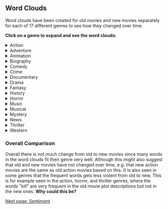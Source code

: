 
## Word Clouds

Word clouds have been created for old movies and new movies separately for each of 17 different genres to see how they changed over time.


**Click on a genre to expand and see the word clouds:**
<!-- Markdown is not completely supported within <details> tag so images must be inserted with html syntax -->
<details>
  <summary>Action</summary>

  <img src="images/wordclouds/OldActionWC.jpg" class="wordcloud_left" width="50%"/>
  <img src="images/wordclouds/NewActionWC.jpg" class="wordcloud_right" width="50%"/>

  The action genre for old and new movies are quite similar but there are some words which have been replaced. For example the word "kill" which is very often present in older movie plots is almost completely gone for new movie plots. Instead words such as "life", "world", and "man" occur more frequently.

  <br><br>

</details>

<details>
  <summary>Adventure</summary>

  <img src="images/wordclouds/OldAdventureWC.jpg" class="wordcloud_left" width="50%"/>
  <img src="images/wordclouds/NewAdventureWC.jpg" class="wordcloud_right" width="50%"/>

  For older adventure movies, words like "escape", "return", "back", "find", and "take" occur more often than in newer adventure movies where once again the words "world" and "life" are more frequent. When taking a closer look, the two categories do have some similarities in the plots described. Both new and old adventure movies seem to describe some type of journey, using words such as "arrive", "return", "go", and "leave" for old movies, and "back", "trip", and "journey" for new movies. 

  <br><br>

</details>

<details>
  <summary>Animation</summary>

  <img src="images/wordclouds/OldAnimationWC.jpg" class="wordcloud_left" width="50%"/>
  <img src="images/wordclouds/NewAnimationWC.jpg" class="wordcloud_right" width="50%"/>

  For old animation movies certain names such as Daffy, Tom and Jerry are often used in plot descriptions which could mean that cartoons with these characters dominate the genre. Again words like "life" and "world" are often used in the newer plot descriptions, but also "new" and "friend" are much more present for newer movies. In both old and new movies the words "one" and "find" are present. It is interesting to see the distinct shift in the complexity of plots going from old to new movies. New animation films seem to be much more simliar to other genres, suggesting a more common plotline, while old movies seem to be very centered around the characters rather than a deep plot. 

  <br><br>

</details>

<details>
  <summary>Biography</summary>

  <img src="images/wordclouds/OldBiographyWC.jpg" class="wordcloud_left" width="50%"/>
  <img src="images/wordclouds/NewBiographyWC.jpg" class="wordcloud_right" width="50%"/>

  In the biography genre the words "one" and "life" occur often for both old and new movies, which makes sense since biographies often revolve around the life of some person. Notably the word "documentary" are present in the word cloud for new movies which is a clear sign of genres being mixed since many movies include several genres. Furthermore the word "film" occurs frequently in the plot descriptions. This could be due to the type of genre since a biography is often based on facts and the word "film" is also seen in plot descriptions for the genres; Documentary, History, and News likely due to the need to clarify that the production is a film rather than an episode. This is typically not necessary in more traditional movie genres such as comedy and adventure. 

  <br><br>

</details>

<details>
  <summary>Comedy</summary>

  <img src="images/wordclouds/OldComedyWC.jpg" class="wordcloud_left" width="50%"/>
  <img src="images/wordclouds/NewComedyWC.jpg" class="wordcloud_right" width="50%"/>

  Again the words "one" and "find" are often present for both old and new movies. Also the words "new", "friend", and "life" are present in both where the latter two are more present in new movies. Furthermore the word "love" is often used in plot descriptions for new movies and could again be a sign of genre mixing since there are probably many movies in the romantic comedy genre.

  <br><br>

</details>

<details>
  <summary>Crime</summary>

  <img src="images/wordclouds/OldCrimeWC.jpg" class="wordcloud_left" width="50%"/>
  <img src="images/wordclouds/NewCrimeWC.jpg" class="wordcloud_right" width="50%"/>

  The word cloud for old crime movies are very different from the word clouds seen previously since there are many names of persons. The abundance of names and suggests that the genre is more dominated by certain actors or characters than by common plotlines. Newer crime movies on the other hand include words such as "life", "one", "find", and "new", which is also seen in several other word clouds, especially for new movies but has some genre specific words such as "police" and "killer" which make a lot of sense. 

  <br><br>

</details>

<details>
  <summary>Documentary</summary>

  <img src="images/wordclouds/OldDocumentaryWC.jpg" class="wordcloud_left" width="50%"/>
  <img src="images/wordclouds/NewDocumentaryWC.jpg" class="wordcloud_right" width="50%"/>

  For the documentary genre both old and new plot descriptions often use the words "documentary" and "film". The words "world" and "life" are used for both old and new movies but again more often for new movies. Furthermore words such as "year", "story", "family", "war", "people" and "one" are used for both old and new movies, some more in old and some more in new movies. Interestingly, the categories do not seem to be highly related to the events of the time periods. This would likely be different if the ranges were smaller. 

  <br><br>

</details>

<details>
  <summary>Drama</summary>

  <img src="images/wordclouds/OldDramaWC.jpg" class="wordcloud_left" width="50%"/>
  <img src="images/wordclouds/NewDramaWC.jpg" class="wordcloud_right" width="50%"/>

  Once again "one" and "life" are often used. The words "love", "film", "find", and "family" are also used in both. In fact it is clear that a large aspect of drama movies is "family", since words like "father", "mother", "home", "friend", and "son" are also frequent in both old and new movies.

  <br><br>

</details>

<details>
  <summary>Fantasy</summary>

  <img src="images/wordclouds/OldFantasyWC.jpg" class="wordcloud_left" width="50%"/>
  <img src="images/wordclouds/NewFantasyWC.jpg" class="wordcloud_right" width="50%"/>

  Again there are several words included in both old and new movie plot description which have also been used in many previous plot descriptions. These are for example "find" and "one" which are used for both old and new and "world" and "life" which is used much more for new movies. For old movies the words "back" and "return" are used much more than for new movies, where "young" and "love" are used more frequently in new movie plots.

  <br><br>

</details>

<details>
  <summary>History</summary>

  <img src="images/wordclouds/OldHistoryWC.jpg" class="wordcloud_left" width="50%"/>
  <img src="images/wordclouds/NewHistoryWC.jpg" class="wordcloud_right" width="50%"/>

  Once again "one" and "life" is present in both word clouds as well as the word "film". In the word cloud for new history movies the word documentary is present which it is not for old movies. This can again be a sign of mixing genres. Furthermore there is more focus on war in old history movies since the word "war" is more frequently used as well as words like "death", "battle", "soldier", "army" and "Hitler". Some of these words are also present in the new history movie word cloud but much less frequently.  

  <br><br>

</details>

<details>
  <summary>Horror</summary>

  <img src="images/wordclouds/OldHorrorWC.jpg" class="wordcloud_left" width="50%"/>
  <img src="images/wordclouds/NewHorrorWC.jpg" class="wordcloud_right" width="50%"/>

  The words "find" and "one" are again present for both old and new movies and there are many words which fit the genre well in both old and new such as "house", "night", "kill", "killer", "death", "dead", and "body" for old horror movies and "house", "night", "killer", "dead", and "terrifying" for new horror movies. But as with the action movies the word "kill" and similar words are much less used in the new movie plots compared to the old. Furthermore a word like "zombie" appears for new movies but not for old ones and on the other hand a word like "dr" (assumed to be short for doctor) appears for old movies but not new movies.

  <br><br>

</details>

<details>
  <summary>Music</summary>

  <img src="images/wordclouds/OldMusicWC.jpg" class="wordcloud_left" width="50%"/>
  <img src="images/wordclouds/NewMusicWC.jpg" class="wordcloud_right" width="50%"/>



  <br><br>

</details>

<details>
  <summary>Musical</summary>

  <img src="images/wordclouds/OldMusicalWC.jpg" class="wordcloud_left" width="50%"/>
  <img src="images/wordclouds/NewMusicalWC.jpg" class="wordcloud_right" width="50%"/>

  Several of the more frequent words occur in both old and new movie plots. Frequent words like "life" and "film" occurs often in new movies but as much in old ones. Other frequent words like "one", "love", "find", and "father" occurs more often in old movies compared to new ones. Furthermore the word "music" occurs more often in new movie plots as well as the word "musical" which is not in the old movie plots at all.

  <br><br>

</details>

<details>
  <summary>Mystery</summary>

  <img src="images/wordclouds/OldMysteryWC.jpg" class="wordcloud_left" width="50%"/>
  <img src="images/wordclouds/NewMysteryWC.jpg" class="wordcloud_right" width="50%"/>

  The words "find", and "one" are once again very frequent in both new and old. The word "life" is very frequent for new movies but not as much for old movies. In the old movie plots the words "killer", "killed", "kill", and "murder" are much more frequent compared to new movies which is the same pattern as seen in the action and horror genres. Words like "mystery" and "mysterious" is more frequent in the new movie plots compared to the old ones.

  <br><br>

</details>

<details>
  <summary>News</summary>

  <img src="images/wordclouds/OldNewsWC.jpg" class="wordcloud_left" width="50%"/>
  <img src="images/wordclouds/NewNewsWC.jpg" class="wordcloud_right" width="50%"/>

  In the news genre the word cloud for old movie plots contain many words and names like "bosnian", "Yugoslavia", "Kosovo", "serb", and "yugoslav" which are not present in the new news genre word cloud. Instead again words like "one", "life", "world", and "new" are very frequent. Furthermore the word "documentary" is frequent in the new movie plots which again makes sense due to the genres that might overlap.

  <br><br>

</details>

<details>
  <summary>Thriller</summary>

  <img src="images/wordclouds/OldThrillerWC.jpg" class="wordcloud_left" width="50%"/>
  <img src="images/wordclouds/NewThrillerWC.jpg" class="wordcloud_right" width="50%"/>

  The words "find" and "one" are very frequent in both new and old thriller movie plots, where "life" is more frequent in new movie plots and "kill" more frequent in old movie plots. For old movies plots the words "police" and "take" are more frequent, in fact "police" is not present at all for new movies. Instead words like "friend", "family" and "young" are more frequent.

  <br><br>

</details>

<details>
  <summary>Western</summary>

  <img src="images/wordclouds/OldWesternWC.jpg" class="wordcloud_left" width="50%"/>
  <img src="images/wordclouds/NewWesternWC.jpg" class="wordcloud_right" width="50%"/>

  As seen on the word clouds above old and new western movies are very similar and it is very clear what entities are often in western movies, such as a "town", "outlaws", "sheriff", and "man" or "men" who are fighting the outlaws to protect the town and their family. Again the word "one" appears frequently in both, where "life" again is much more frequent in new. The old movie plots contain the words "kill" and "killed" more frequently than the new movie plots. Furthermore words like "take", "back", "horse", and "indian" are more frequent for the old movies.

  <br><br>

</details>


### Overall Comparison
Overall there is not much change from old to new movies since many words in the word clouds fit their genre very well. Although this might also suggest that old and new movies have not changed over time, e.g. that new action movies are the same as old action movies based on this. It is also seen in some genres that the frequent words gets less violent from old to new. This is for example seen in the action, horror, and thriller genres, where the words "kill" are very frequent in the old movie plot descriptions but not in the new ones. **Why could this be?**



[Next page: Sentiment](sentiment.md)
